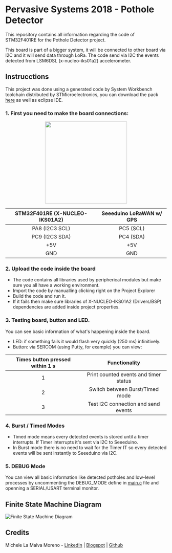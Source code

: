 # Pervasive Systems 2018 - Pothole Detector

This repository contains all information regarding the code of STM32F401RE for the Pothole Detector project.

This board is part of a bigger system, it will be connected to other board via I2C and it will send data through LoRa.
The code send via I2C the events detected from LSM6DSL (x-nucleo-iks01a2) accelerometer.

## Instrucctions
This project was done using a generated code by System Workbench toolchain distributed by STMicroelectronics, you can download the pack [here](http://www.st.com/en/development-tools/sw4stm32.html) as well as eclipse IDE.

### 1. First you need to make the board connections:

<center>

<img src="https://raw.githubusercontent.com/Mickyleitor/STM32F401RE-PotholeDetector/master/Docs/Board-connections.png" width="256">

| STM32F401RE (X-NUCLEO-IKS01A2)  | Seeeduino LoRaWAN w/ GPS |
|             :---:               |          :---:           |
|         PA8 (I2C3 SCL)          |         PC5 (SCL)        |
|         PC9 (I2C3 SDA)          |         PC4 (SDA)        |
|              +5V                |           +5V            |
|              GND                |           GND            |
  
</center>

### 2. Upload the code inside the board
* The code contains all libraries used by peripherical modules but make sure you all have a working environment.
* Import the code by manualling clicking right on the Project Explorer
* Build the code and run it.
* If it fails then make sure libraries of X-NUCLEO-IKS01A2 (Drivers/BSP) dependencies are added inside project properties.

### 3. Testing board, button and LED.
You can see basic information of what's happening inside the board. 
* LED: if something fails it would flash very quickly (250 ms) infinitively.
* Button: via SERCOM (using Putty, for example) you can view:

| Times button pressed within 1 s |            Functionality              |
|             :---:               |                :---:                  |
|               1                 | Print counted events and timer status |
|               2                 |    Switch between Burst/Timed mode    |
|               3                 |  Test I2C connection and send events  |

### 4. Burst / Timed Modes
* Timed mode means every detected events is stored until a timer interrupts. If Timer interrupts it's sent via I2C to Seeeduino. 
* In Burst mode there is no need to wait for the Timer IT so every detected events will be sent instantly to Seeeduino via I2C.

### 5. DEBUG Mode
You can view all basic information like detected potholes and low-level processes by uncommenting the DEBUG_MODE define in [main.c](https://github.com/Mickyleitor/STM32F401RE-PotholeDetector/blob/master/Src/main.c) file and openning a SERIAL/USART terminal monitor.

## Finite State Machine Diagram
![Finite State Machine Diagram](https://raw.githubusercontent.com/Mickyleitor/STM32F401RE-PotholeDetector/master/Docs/State-machine.png)

## Credits

Michele La Malva Moreno - [LinkedIn](https://www.linkedin.com/in/michele-la-malva-moreno/) | [Blogspot](https://mickysim.blogspot.com/) | [Github](https://github.com/Mickyleitor)
